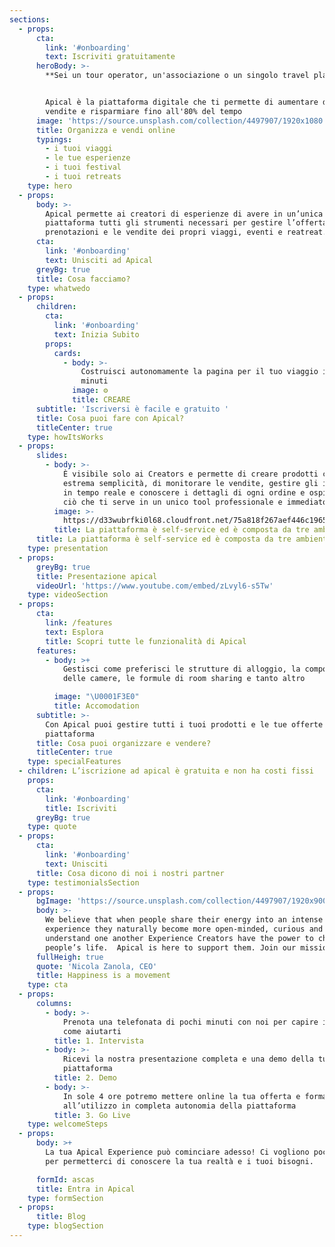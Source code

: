```yaml
---
sections:
  - props:
      cta:
        link: '#onboarding'
        text: Iscriviti gratuitamente
      heroBody: >-
        **Sei un tour operator, un'associazione o un singolo travel planner?**


        Apical è la piattaforma digitale che ti permette di aumentare del 30% le
        vendite e risparmiare fino all'80% del tempo
      image: 'https://source.unsplash.com/collection/4497907/1920x1080'
      title: Organizza e vendi online
      typings:
        - i tuoi viaggi
        - le tue esperienze
        - i tuoi festival
        - i tuoi retreats
    type: hero
  - props:
      body: >-
        Apical permette ai creatori di esperienze di avere in un’unica
        piattaforma tutti gli strumenti necessari per gestire l’offerta, le
        prenotazioni e le vendite dei propri viaggi, eventi e reatreat.
      cta:
        link: '#onboarding'
        text: Unisciti ad Apical
      greyBg: true
      title: Cosa facciamo?
    type: whatwedo
  - props:
      children:
        cta:
          link: '#onboarding'
          text: Inizia Subito
        props:
          cards:
            - body: >-
                Costruisci autonomamente la pagina per il tuo viaggio in dieci
                minuti
              image: ⚙️
              title: CREARE
      subtitle: 'Iscriversi è facile e gratuito '
      title: Cosa puoi fare con Apical?
      titleCenter: true
    type: howItsWorks
  - props:
      slides:
        - body: >-
            È visibile solo ai Creators e permette di creare prodotti con
            estrema semplicità, di monitorare le vendite, gestire gli inventari
            in tempo reale e conoscere i dettagli di ogni ordine e ospite. Tutto
            ciò che ti serve in un unico tool professionale e immediato.
          image: >-
            https://d33wubrfki0l68.cloudfront.net/75a818f267aef446c19654991919caae553040d1/01f24/static/images/mockups/dashboard-triple.png
          title: La piattaforma è self-service ed è composta da tre ambienti
      title: La piattaforma è self-service ed è composta da tre ambienti
    type: presentation
  - props:
      greyBg: true
      title: Presentazione apical
      videoUrl: 'https://www.youtube.com/embed/zLvyl6-s5Tw'
    type: videoSection
  - props:
      cta:
        link: /features
        text: Esplora
        title: Scopri tutte le funzionalità di Apical
      features:
        - body: >+
            Gestisci come preferisci le strutture di alloggio, la composizione
            delle camere, le formule di room sharing e tanto altro

          image: "\U0001F3E0"
          title: Accomodation
      subtitle: >-
        Con Apical puoi gestire tutti i tuoi prodotti e le tue offerte in un’una
        piattaforma
      title: Cosa puoi organizzare e vendere?
      titleCenter: true
    type: specialFeatures
  - children: L’iscrizione ad apical è gratuita e non ha costi fissi
    props:
      cta:
        link: '#onboarding'
        title: Iscriviti
      greyBg: true
    type: quote
  - props:
      cta:
        link: '#onboarding'
        text: Unisciti
      title: Cosa dicono di noi i nostri partner
    type: testimonialsSection
  - props:
      bgImage: 'https://source.unsplash.com/collection/4497907/1920x900'
      body: >-
        We believe that when people share their energy into an intense
        experience they naturally become more open-minded, curious and able to
        understand one another Experience Creators have the power to change
        people’s life.  Apical is here to support them. Join our mission
      fullHeigh: true
      quote: 'Nicola Zanola, CEO'
      title: Happiness is a movement
    type: cta
  - props:
      columns:
        - body: >-
            Prenota una telefonata di pochi minuti con noi per capire insieme
            come aiutarti
          title: 1. Intervista
        - body: >-
            Ricevi la nostra presentazione completa e una demo della tua
            piattaforma
          title: 2. Demo
        - body: >-
            In sole 4 ore potremo mettere online la tua offerta e formarti
            all’utilizzo in completa autonomia della piattaforma
          title: 3. Go Live
    type: welcomeSteps
  - props:
      body: >+
        La tua Apical Experience può cominciare adesso! Ci vogliono pochi minuti
        per permetterci di conoscere la tua realtà e i tuoi bisogni.

      formId: ascas
      title: Entra in Apical
    type: formSection
  - props:
      title: Blog
    type: blogSection
---
```


